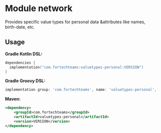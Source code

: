 # Module network

Provides specific value types for personal data &attributes like names, birth-date, etc.

## Usage

**Gradle Kotlin DSL:**

```kotlin
dependencies {
  implementation("com.fortechteams:valuetypes-personal:VERSION")
}
```

**Gradle Groovy DSL:**

```groovy
implementation group: 'com.fortechteams', name: 'valuetypes-personal', version: 'VERSION'
```

**Maven:**

```xml
<dependency>
    <groupId>com.fortechteams</groupId>
    <artifactId>valuetypes-personal</artifactId>
    <version>VERSION</version>
</dependency>
```